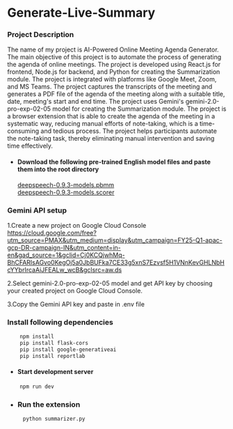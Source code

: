 # Generate-Live-Summary
### Project Description 
The name of my project is AI-Powered Online Meeting Agenda Generator. The main objective of this project is to automate the process of generating the agenda of online meetings. The project is developed using React.js for frontend, Node.js for backend, and Python for creating the Summarization module. The project is integrated with platforms like Google Meet, Zoom, and MS Teams. The project captures the transcripts of the meeting and generates a PDF file of the agenda of the meeting along with a suitable title, date, meeting's start and end time. The project uses Gemini's gemini-2.0-pro-exp-02-05 model for creating the Summarization module. The project is a browser extension that is able to create the agenda of the meeting in a systematic way, reducing manual efforts of note-taking, which is a time-consuming and tedious process. The project helps participants automate the note-taking task, thereby eliminating manual intervention and saving time effectively.

- #### Download the following pre-trained English model files and paste them into the root directory <br />
     [deepspeech-0.9.3-models.pbmm](https://github.com/mozilla/DeepSpeech/releases/download/v0.9.3/deepspeech-0.9.3-models.pbmm)</br>
     [deepspeech-0.9.3-models.scorer](https://github.com/mozilla/DeepSpeech/releases/download/v0.9.3/deepspeech-0.9.3-models.scorer) 

### Gemini API setup
1.Create a new project on Google Cloud Console https://cloud.google.com/free?utm_source=PMAX&utm_medium=display&utm_campaign=FY25-Q1-apac-gcp-DR-campaign-IN&utm_content=in-en&gad_source=1&gclid=Cj0KCQjwhMq-BhCFARIsAGvo0KegOj5a0JbBUFka7CE33g5xnS7Ezvsf5H1VNnKevGHLNbHcYYbrIrcaAiJFEALw_wcB&gclsrc=aw.ds

2.Select gemini-2.0-pro-exp-02-05 model and get API key by choosing your created project on Google Cloud Console.

3.Copy the Gemini API key and paste in .env file

### Install following dependencies 

 ```bash
     npm install
     pip install flask-cors
     pip install google-generativeai
     pip install reportlab
 ```

- #### Start development server

 ```bash
     npm run dev
 ```
- ### Run the extension
```bash
     python summarizer.py
 ```

